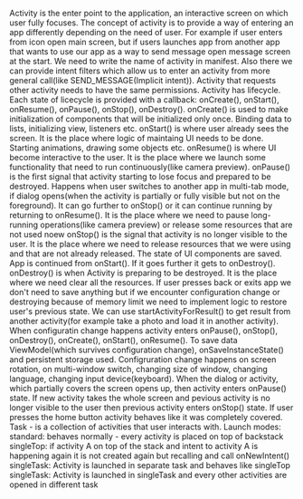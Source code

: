 Activity is the enter point to the application, an interactive screen on which user fully focuses.
The concept of activity is to provide a way of entering an app differently depending on the need of
user. For example if user enters from icon open main screen, but if users launches app from another
app that wants to use our app as a way to send message open message screen at the start. We need to
write the name of activity in manifest. Also there we can provide intent filters which allow us to
enter an activity from more general call(like SEND_MESSAGE(Implicit intent)). Activity that requests
other activity needs to have the same permissions.
Activity has lifecycle. Each state of licecycle is provided with a callback: onCreate(), onStart(),
onResume(), onPause(), onStop(), onDestroy(). 
onCreate() is used to make initialization of components that will be initialized only once. Binding
data to lists, initializing view, listeners etc.
onStart() is where user already sees the screen. It is the place where logic of maintaing UI needs to
be done. Starting animations, drawing some objects etc.
onResume() is where UI become interactive to the user. It is the place where we launch some 
functionality that need to run continuously(like camera preview).
onPause() is the first signal that activity starting to lose focus and prepared to be destroyed. 
Happens when user switches to another app in multi-tab mode, if dialog opens(when the activity is
partially or fully visible but not on the foreground). It can go further to onStop() or it can
continue running by returning to onResume(). It is the place where we need to pause long-running
operations(like camera preview) or release some resources that are not used noew
onStop() is the signal that activity is no longer visible to the user. It is the place where we need
to release resources that we were using and that are not already released. The state of UI components
are saved. App is continued from onStart(). If it goes further it gets to onDestroy().
onDestroy() is when Activity is preparing to be destroyed. It is the place where we need clear all
the resources. If user presses back or exits app we don't need to save anything but if we encounter
configuration change or destroying because of memory limit we need to implement logic to restore
user's previous state.
We can use startActivityForResult() to get result from another activity(for example take a photo and load it in another activity).
When configuratin change happens activity enters onPause(), onStop(), onDestroy(), onCreate(), onStart(), onResume(). To save data ViewModel(which survives configuration change), onSaveInstanceState() and persistent storage used. 
Configruration change happens on screen rotation, on multi-window switch, changing size of window, changing language, changing input device(keyboard).
When the dialog or activity, which partially covers the screen opens up, then activity enters onPause() state. If new activity takes the whole screen and pevious activity is no longer visible to the user then previous activity enters onStop() state. If user presses the home button activity behaves like it was completely covered.
Task - is a collection of activities that user interacts with.
Launch modes:
standard: behaves normally - every activity is placed on top of backstack
singleTop: if activity A on top of the stack and intent to activity A is happening again it is not created again but recalling and call onNewIntent()
singleTask: Activity is launched in separate task and behaves like singleTop
singleTask: Activity is launched in singleTask and every other activities are opened in different task